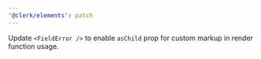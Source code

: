 ```yaml
---
'@clerk/elements': patch
---
```


Update `<FieldError />` to enable `asChild` prop for custom markup in render function usage.
